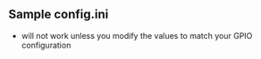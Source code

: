## Sample config.ini

* will not work unless you modify the values to match your GPIO configuration
